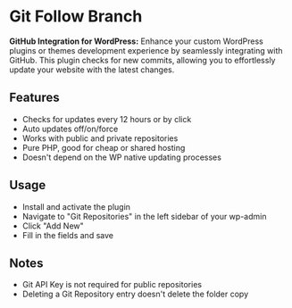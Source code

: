 # Git Follow Branch

**GitHub Integration for WordPress:** Enhance your custom WordPress plugins or themes development experience by seamlessly integrating with GitHub. This plugin checks for new commits, allowing you to effortlessly update your website with the latest changes.

## Features

* Checks for updates every 12 hours or by click
* Auto updates off/on/force
* Works with public and private repositories
* Pure PHP, good for cheap or shared hosting
* Doesn't depend on the WP native updating processes

## Usage

* Install and activate the plugin
* Navigate to "Git Repositories" in the left sidebar of your wp-admin
* Click "Add New"
* Fill in the fields and save

## Notes
* Git API Key is not required for public repositories
* Deleting a Git Repository entry doesn't delete the folder copy